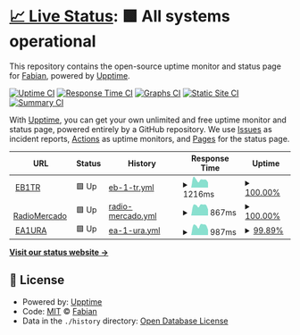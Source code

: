 # [📈 Live Status](https://EB1TR.github.io/upptime): <!--live status--> **🟩 All systems operational**

This repository contains the open-source uptime monitor and status page for [Fabian](https://www.eb1tr.com), powered by [Upptime](https://github.com/upptime/upptime).

[![Uptime CI](https://github.com/EB1TR/upptime/workflows/Uptime%20CI/badge.svg)](https://github.com/EB1TR/upptime/actions?query=workflow%3A%22Uptime+CI%22)
[![Response Time CI](https://github.com/EB1TR/upptime/workflows/Response%20Time%20CI/badge.svg)](https://github.com/EB1TR/upptime/actions?query=workflow%3A%22Response+Time+CI%22)
[![Graphs CI](https://github.com/EB1TR/upptime/workflows/Graphs%20CI/badge.svg)](https://github.com/EB1TR/upptime/actions?query=workflow%3A%22Graphs+CI%22)
[![Static Site CI](https://github.com/EB1TR/upptime/workflows/Static%20Site%20CI/badge.svg)](https://github.com/EB1TR/upptime/actions?query=workflow%3A%22Static+Site+CI%22)
[![Summary CI](https://github.com/EB1TR/upptime/workflows/Summary%20CI/badge.svg)](https://github.com/EB1TR/upptime/actions?query=workflow%3A%22Summary+CI%22)

With [Upptime](https://upptime.js.org), you can get your own unlimited and free uptime monitor and status page, powered entirely by a GitHub repository. We use [Issues](https://github.com/EB1TR/upptime/issues) as incident reports, [Actions](https://github.com/EB1TR/upptime/actions) as uptime monitors, and [Pages](https://EB1TR.github.io/upptime) for the status page.

<!--start: status pages-->
<!-- This summary is generated by Upptime (https://github.com/upptime/upptime) -->
<!-- Do not edit this manually, your changes will be overwritten -->
<!-- prettier-ignore -->
| URL | Status | History | Response Time | Uptime |
| --- | ------ | ------- | ------------- | ------ |
| <img alt="" src="https://favicons.githubusercontent.com/www.eb1tr.com" height="13"> [EB1TR](https://www.eb1tr.com) | 🟩 Up | [eb-1-tr.yml](https://github.com/EB1TR/upptime/commits/HEAD/history/eb-1-tr.yml) | <details><summary><img alt="Response time graph" src="./graphs/eb-1-tr/response-time-week.png" height="20"> 1216ms</summary><br><a href="https://EB1TR.github.io/upptime/history/eb-1-tr"><img alt="Response time 1202" src="https://img.shields.io/endpoint?url=https%3A%2F%2Fraw.githubusercontent.com%2FEB1TR%2Fupptime%2FHEAD%2Fapi%2Feb-1-tr%2Fresponse-time.json"></a><br><a href="https://EB1TR.github.io/upptime/history/eb-1-tr"><img alt="24-hour response time 798" src="https://img.shields.io/endpoint?url=https%3A%2F%2Fraw.githubusercontent.com%2FEB1TR%2Fupptime%2FHEAD%2Fapi%2Feb-1-tr%2Fresponse-time-day.json"></a><br><a href="https://EB1TR.github.io/upptime/history/eb-1-tr"><img alt="7-day response time 1216" src="https://img.shields.io/endpoint?url=https%3A%2F%2Fraw.githubusercontent.com%2FEB1TR%2Fupptime%2FHEAD%2Fapi%2Feb-1-tr%2Fresponse-time-week.json"></a><br><a href="https://EB1TR.github.io/upptime/history/eb-1-tr"><img alt="30-day response time 1316" src="https://img.shields.io/endpoint?url=https%3A%2F%2Fraw.githubusercontent.com%2FEB1TR%2Fupptime%2FHEAD%2Fapi%2Feb-1-tr%2Fresponse-time-month.json"></a><br><a href="https://EB1TR.github.io/upptime/history/eb-1-tr"><img alt="1-year response time 1202" src="https://img.shields.io/endpoint?url=https%3A%2F%2Fraw.githubusercontent.com%2FEB1TR%2Fupptime%2FHEAD%2Fapi%2Feb-1-tr%2Fresponse-time-year.json"></a></details> | <details><summary><a href="https://EB1TR.github.io/upptime/history/eb-1-tr">100.00%</a></summary><a href="https://EB1TR.github.io/upptime/history/eb-1-tr"><img alt="All-time uptime 99.80%" src="https://img.shields.io/endpoint?url=https%3A%2F%2Fraw.githubusercontent.com%2FEB1TR%2Fupptime%2FHEAD%2Fapi%2Feb-1-tr%2Fuptime.json"></a><br><a href="https://EB1TR.github.io/upptime/history/eb-1-tr"><img alt="24-hour uptime 100.00%" src="https://img.shields.io/endpoint?url=https%3A%2F%2Fraw.githubusercontent.com%2FEB1TR%2Fupptime%2FHEAD%2Fapi%2Feb-1-tr%2Fuptime-day.json"></a><br><a href="https://EB1TR.github.io/upptime/history/eb-1-tr"><img alt="7-day uptime 100.00%" src="https://img.shields.io/endpoint?url=https%3A%2F%2Fraw.githubusercontent.com%2FEB1TR%2Fupptime%2FHEAD%2Fapi%2Feb-1-tr%2Fuptime-week.json"></a><br><a href="https://EB1TR.github.io/upptime/history/eb-1-tr"><img alt="30-day uptime 98.93%" src="https://img.shields.io/endpoint?url=https%3A%2F%2Fraw.githubusercontent.com%2FEB1TR%2Fupptime%2FHEAD%2Fapi%2Feb-1-tr%2Fuptime-month.json"></a><br><a href="https://EB1TR.github.io/upptime/history/eb-1-tr"><img alt="1-year uptime 99.80%" src="https://img.shields.io/endpoint?url=https%3A%2F%2Fraw.githubusercontent.com%2FEB1TR%2Fupptime%2FHEAD%2Fapi%2Feb-1-tr%2Fuptime-year.json"></a></details>
| <img alt="" src="https://favicons.githubusercontent.com/www.radiomercado.es" height="13"> [RadioMercado](https://www.radiomercado.es) | 🟩 Up | [radio-mercado.yml](https://github.com/EB1TR/upptime/commits/HEAD/history/radio-mercado.yml) | <details><summary><img alt="Response time graph" src="./graphs/radio-mercado/response-time-week.png" height="20"> 867ms</summary><br><a href="https://EB1TR.github.io/upptime/history/radio-mercado"><img alt="Response time 1068" src="https://img.shields.io/endpoint?url=https%3A%2F%2Fraw.githubusercontent.com%2FEB1TR%2Fupptime%2FHEAD%2Fapi%2Fradio-mercado%2Fresponse-time.json"></a><br><a href="https://EB1TR.github.io/upptime/history/radio-mercado"><img alt="24-hour response time 532" src="https://img.shields.io/endpoint?url=https%3A%2F%2Fraw.githubusercontent.com%2FEB1TR%2Fupptime%2FHEAD%2Fapi%2Fradio-mercado%2Fresponse-time-day.json"></a><br><a href="https://EB1TR.github.io/upptime/history/radio-mercado"><img alt="7-day response time 867" src="https://img.shields.io/endpoint?url=https%3A%2F%2Fraw.githubusercontent.com%2FEB1TR%2Fupptime%2FHEAD%2Fapi%2Fradio-mercado%2Fresponse-time-week.json"></a><br><a href="https://EB1TR.github.io/upptime/history/radio-mercado"><img alt="30-day response time 773" src="https://img.shields.io/endpoint?url=https%3A%2F%2Fraw.githubusercontent.com%2FEB1TR%2Fupptime%2FHEAD%2Fapi%2Fradio-mercado%2Fresponse-time-month.json"></a><br><a href="https://EB1TR.github.io/upptime/history/radio-mercado"><img alt="1-year response time 1068" src="https://img.shields.io/endpoint?url=https%3A%2F%2Fraw.githubusercontent.com%2FEB1TR%2Fupptime%2FHEAD%2Fapi%2Fradio-mercado%2Fresponse-time-year.json"></a></details> | <details><summary><a href="https://EB1TR.github.io/upptime/history/radio-mercado">100.00%</a></summary><a href="https://EB1TR.github.io/upptime/history/radio-mercado"><img alt="All-time uptime 99.63%" src="https://img.shields.io/endpoint?url=https%3A%2F%2Fraw.githubusercontent.com%2FEB1TR%2Fupptime%2FHEAD%2Fapi%2Fradio-mercado%2Fuptime.json"></a><br><a href="https://EB1TR.github.io/upptime/history/radio-mercado"><img alt="24-hour uptime 100.00%" src="https://img.shields.io/endpoint?url=https%3A%2F%2Fraw.githubusercontent.com%2FEB1TR%2Fupptime%2FHEAD%2Fapi%2Fradio-mercado%2Fuptime-day.json"></a><br><a href="https://EB1TR.github.io/upptime/history/radio-mercado"><img alt="7-day uptime 100.00%" src="https://img.shields.io/endpoint?url=https%3A%2F%2Fraw.githubusercontent.com%2FEB1TR%2Fupptime%2FHEAD%2Fapi%2Fradio-mercado%2Fuptime-week.json"></a><br><a href="https://EB1TR.github.io/upptime/history/radio-mercado"><img alt="30-day uptime 98.93%" src="https://img.shields.io/endpoint?url=https%3A%2F%2Fraw.githubusercontent.com%2FEB1TR%2Fupptime%2FHEAD%2Fapi%2Fradio-mercado%2Fuptime-month.json"></a><br><a href="https://EB1TR.github.io/upptime/history/radio-mercado"><img alt="1-year uptime 99.63%" src="https://img.shields.io/endpoint?url=https%3A%2F%2Fraw.githubusercontent.com%2FEB1TR%2Fupptime%2FHEAD%2Fapi%2Fradio-mercado%2Fuptime-year.json"></a></details>
| <img alt="" src="https://favicons.githubusercontent.com/www.ea1ura.com" height="13"> [EA1URA](https://www.ea1ura.com) | 🟩 Up | [ea-1-ura.yml](https://github.com/EB1TR/upptime/commits/HEAD/history/ea-1-ura.yml) | <details><summary><img alt="Response time graph" src="./graphs/ea-1-ura/response-time-week.png" height="20"> 987ms</summary><br><a href="https://EB1TR.github.io/upptime/history/ea-1-ura"><img alt="Response time 947" src="https://img.shields.io/endpoint?url=https%3A%2F%2Fraw.githubusercontent.com%2FEB1TR%2Fupptime%2FHEAD%2Fapi%2Fea-1-ura%2Fresponse-time.json"></a><br><a href="https://EB1TR.github.io/upptime/history/ea-1-ura"><img alt="24-hour response time 845" src="https://img.shields.io/endpoint?url=https%3A%2F%2Fraw.githubusercontent.com%2FEB1TR%2Fupptime%2FHEAD%2Fapi%2Fea-1-ura%2Fresponse-time-day.json"></a><br><a href="https://EB1TR.github.io/upptime/history/ea-1-ura"><img alt="7-day response time 987" src="https://img.shields.io/endpoint?url=https%3A%2F%2Fraw.githubusercontent.com%2FEB1TR%2Fupptime%2FHEAD%2Fapi%2Fea-1-ura%2Fresponse-time-week.json"></a><br><a href="https://EB1TR.github.io/upptime/history/ea-1-ura"><img alt="30-day response time 849" src="https://img.shields.io/endpoint?url=https%3A%2F%2Fraw.githubusercontent.com%2FEB1TR%2Fupptime%2FHEAD%2Fapi%2Fea-1-ura%2Fresponse-time-month.json"></a><br><a href="https://EB1TR.github.io/upptime/history/ea-1-ura"><img alt="1-year response time 947" src="https://img.shields.io/endpoint?url=https%3A%2F%2Fraw.githubusercontent.com%2FEB1TR%2Fupptime%2FHEAD%2Fapi%2Fea-1-ura%2Fresponse-time-year.json"></a></details> | <details><summary><a href="https://EB1TR.github.io/upptime/history/ea-1-ura">99.89%</a></summary><a href="https://EB1TR.github.io/upptime/history/ea-1-ura"><img alt="All-time uptime 99.80%" src="https://img.shields.io/endpoint?url=https%3A%2F%2Fraw.githubusercontent.com%2FEB1TR%2Fupptime%2FHEAD%2Fapi%2Fea-1-ura%2Fuptime.json"></a><br><a href="https://EB1TR.github.io/upptime/history/ea-1-ura"><img alt="24-hour uptime 99.23%" src="https://img.shields.io/endpoint?url=https%3A%2F%2Fraw.githubusercontent.com%2FEB1TR%2Fupptime%2FHEAD%2Fapi%2Fea-1-ura%2Fuptime-day.json"></a><br><a href="https://EB1TR.github.io/upptime/history/ea-1-ura"><img alt="7-day uptime 99.89%" src="https://img.shields.io/endpoint?url=https%3A%2F%2Fraw.githubusercontent.com%2FEB1TR%2Fupptime%2FHEAD%2Fapi%2Fea-1-ura%2Fuptime-week.json"></a><br><a href="https://EB1TR.github.io/upptime/history/ea-1-ura"><img alt="30-day uptime 98.91%" src="https://img.shields.io/endpoint?url=https%3A%2F%2Fraw.githubusercontent.com%2FEB1TR%2Fupptime%2FHEAD%2Fapi%2Fea-1-ura%2Fuptime-month.json"></a><br><a href="https://EB1TR.github.io/upptime/history/ea-1-ura"><img alt="1-year uptime 99.80%" src="https://img.shields.io/endpoint?url=https%3A%2F%2Fraw.githubusercontent.com%2FEB1TR%2Fupptime%2FHEAD%2Fapi%2Fea-1-ura%2Fuptime-year.json"></a></details>

<!--end: status pages-->

[**Visit our status website →**](https://EB1TR.github.io/upptime)

## 📄 License

- Powered by: [Upptime](https://github.com/upptime/upptime)
- Code: [MIT](./LICENSE) © [Fabian](https://www.eb1tr.com)
- Data in the `./history` directory: [Open Database License](https://opendatacommons.org/licenses/odbl/1-0/)
